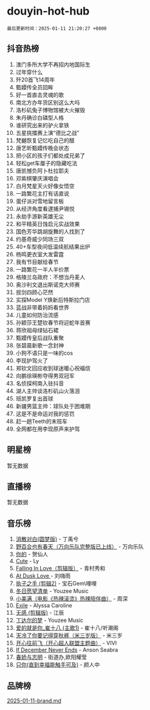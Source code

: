 # douyin-hot-hub

`最后更新时间：2025-01-11 21:20:27 +0800`

## 抖音热榜

1. 澳门多所大学不再招内地国际生
1. 过年穿什么
1. 歼20首飞14周年
1. 甄嬛传全员回眸
1. 好一首直击灵魂的歌
1. 南北方办年货区别这么大吗
1. 洛杉矶兔子博物馆被大火摧毁
1. 朱丹确诊白磷型人格
1. 谁研究出来的驴火拿铁
1. 五星挑擂赛上演“德比之战”
1. 梵樾恢复记忆吃自己的醋
1. 唐艺昕甄嬛传晚会状态
1. 把小区的孩子们都处成兄弟了
1. 轻松get车厘子的隐藏吃法
1. 唐凯憾负阿卜杜拉耶夫
1. 邓紫棋肇庆演唱会
1. 白月梵星天火好像女悟空
1. 一路繁花主打有话直说
1. 蛋仔派对雪地留言板
1. 从经济角度看逮捕尹锡悦
1. 永劫手游新英雄无尘
1. 和平精英日蚀启元实战效果
1. 国色芳华跳胡旋舞的人找到了
1. 约基奇威少同场三双
1. 40+车型夜间低温续航结果出炉
1. 杨鸣更衣室大发雷霆
1. 我有节目献给春节
1. 一路繁花一半人半价票
1. 格陵兰岛政府：不想当丹麦人
1. 奥沙利文退出斯诺克大师赛
1. 拔剑四顾心茫然
1. 实探Model Y焕新后特斯拉门店
1. 蓝战非带着妈妈看世界
1. 儿童如何防治流感
1. 孙颖莎王楚钦春节将迎蛇年首赛
1. 蒋欣祖母绿钻石裙
1. 甄嬛传皇后战队重聚
1. 张碧晨新歌一念封神
1. 小狗不语只是一味的cos
1. 李现护驾火了
1. 郑钦文回应收到球迷暖心祝福信
1. 向鹏徐瑛彬夺得男双冠军
1. 名侦探柯南入驻抖音
1. 湖人主帅谈洛杉矶山火落泪
1. 班凯罗复出首球
1. 新疆男篮主帅：球队处于困难期
1. 这是不是命运对我的惩罚
1. 赶一趟Teeth的末班车
1. 全网都在用李现原声来护驾

## 明星榜

暂无数据

## 直播榜

暂无数据

## 音乐榜

1. [消散对白(圆梦版)](https://sf3-cdn-tos.douyinstatic.com/obj/tos-cn-ve-2774/og4jB5I5IizzoZVAAAzWgBMAsMDWoArfwBOiFs) - 丁禹兮
1. [野百合也有春天（万向乐队完整版已上线）](https://sf5-hl-cdn-tos.douyinstatic.com/obj/tos-cn-ve-2774/oMnUxhRAMiAGBqDtIPBQ7ACYQZFlJCftcgeDJE) - 万向乐队
1. [你的](https://sf5-hl-cdn-tos.douyinstatic.com/obj/tos-cn-ve-2774/oYuIeKf42jB7sEV6B2upMdpYAgfrQWj0FeRegh) - 贺仙人
1. [Cute](https://sf5-hl-cdn-tos.douyinstatic.com/obj/tos-cn-ve-2774/o4IbIzHWKAAB4wsS5qMBRiiAlEBGTpQRNfFvuo) - Ly
1. [Falling In Love（剪辑版）](https://sf3-cdn-tos.douyinstatic.com/obj/tos-cn-ve-2774/o8ajpA8zzgBPahbBIO8AcKGBLJezFCRd1wfP9f) - 青村秀和
1. [ At Dusk  Love ](https://sf5-hl-cdn-tos.douyinstatic.com/obj/tos-cn-ve-2774/o8CrpCf5CaYgI4ZrtQgMQAFEfuGqNnRSDQAPBc) - 刘嗨雨
1. [执子之手 (剪辑2)](https://sf5-hl-cdn-tos.douyinstatic.com/obj/tos-cn-ve-2774/oUoZLQjCc31XzqsBnBQUNgeKtYPBcgbFDwtfcu) - 宝石Gem\哩哩
1. [冬日愿望清单](https://sf5-hl-cdn-tos.douyinstatic.com/obj/tos-cn-ve-2774/oIIgUOeamCFCVAzxN6MFRLIBlLGpUqQxeeHrLE) - Youzee Music
1. [小美满（电影《热辣滚烫》热辣陪伴曲）](https://sf5-hl-cdn-tos.douyinstatic.com/obj/tos-cn-ve-2774/o0GAn2lSgfZIDUgtevCGDQYnFg4CwnrBaxbTZL) - 周深
1. [Exile](https://sf6-cdn-tos.douyinstatic.com/obj/tos-cn-ve-2774/oYj4gAQTknKE3WW0Je8KGmQ7z1cA4FefwtbufD) - Alyssa Caroline
1. [无感 (剪辑版)](https://sf5-hl-cdn-tos.douyinstatic.com/obj/tos-cn-ve-2774/o0eIsUzJBDlQaQFC5OFlgbMEZC1TFYBftOBn6p) - 江辰
1. [丁达尔的梦](https://sf5-hl-cdn-tos.douyinstatic.com/obj/tos-cn-ve-2774/oMU3WirUZBVQkAC9ccG5P2IQirziZM2RTInUY) - Youzee Music
1. [爱的就是你_崔十八 (主歌1)](https://sf5-hl-cdn-tos.douyinstatic.com/obj/tos-cn-ve-2774/oI5BO5DhFZ6UTcNCnZaOCBLtZ7WIMQGfgnXf5E) - 崔十八/听潮阁
1. [天冷了你要记得穿秋裤（米三岁版）](https://sf5-hl-cdn-tos.douyinstatic.com/obj/tos-cn-ve-2774/oQlIwVIDWiZ6BQilAorS7MA0AgCkQDvcZAdm1) - 米三岁
1. [开心往前飞（开心超人联盟主题曲）](https://sf5-hl-cdn-tos.douyinstatic.com/obj/tos-cn-ve-2774/9d8fb7c82cf1421fb93a9fe925275e0a) - VIVI
1. [If December Never Ends](https://sf5-hl-cdn-tos.douyinstatic.com/obj/tos-cn-ve-2774/oY1IQMoTgCFIBg8RZifyqlBBt1UFgitTYmxeOS) - Anson Seabra
1. [春娇与志明](https://sf6-cdn-tos.douyinstatic.com/obj/tos-cn-ve-2774/e530d8fceb7044b39707d7f9ff54add1) - 街道办,欧阳耀莹
1. [只你(直到幸福能触手可及)](https://sf5-hl-cdn-tos.douyinstatic.com/obj/tos-cn-ve-2774/o0lBkRDzFTeaVSUz3ZZSCBVtZ5DIMQGfgmEAuE) - 颜人中

## 品牌榜

[2025-01-11-brand.md](2025-01-11-brand.md)
